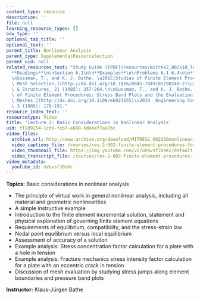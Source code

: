 ```yaml
---
content_type: resource
description: ''
file: null
learning_resource_types: []
ocw_type: ''
optional_tab_title: ''
optional_text: ''
parent_title: Nonlinear Analysis
parent_type: SupplementalResourceSection
parent_uid: null
related_resources_text: "Study Guide ([PDF](resources/mitres2_002s10_lec02-1))\n\n\
  **Readings**\n\nSection 6.1\n\n**Examples**\n\nProblems 6.1-6.4\n\n**References**\n\
  \nSussman, T., and K. J. Bathe. \u201C[Studies of Finite Element Procedures: On\
  \ Mesh Selection.](http://dx.doi.org/10.1016/0045-7949(85)90248-2)\u201D _Computers\
  \ & Structures_ 21 (1985): 257-264.\n\nSussman, T., and K. J. Bathe. \u201C[Studies\
  \ of Finite Element Procedures: Stress Band Plots and the Evaluation of Finite Element\
  \ Meshes.](http://dx.doi.org/10.1108/eb023655)\u201D _Engineering Computations_\
  \ 3 (1986): 178-191."
resource_index_text: ''
resourcetype: Video
title: 'Lecture 2: Basic Considerations in Nonlinear Analysis'
uid: ff2d9254-1cd9-fcb7-e608-5de4ef7ae7bc
video_files:
  archive_url: http://www.archive.org/download/MITRES2_002S10nonlinear/MITRES2_002S10nonlinear_lec02_300k.mp4
  video_captions_file: /courses/res-2-002-finite-element-procedures-for-solids-and-structures-spring-2010/85e9aedf5a3755398594ced5eea78180_uVavsfJOsKc.vtt
  video_thumbnail_file: https://img.youtube.com/vi/uVavsfJOsKc/default.jpg
  video_transcript_file: /courses/res-2-002-finite-element-procedures-for-solids-and-structures-spring-2010/8aede46fb4743a1e97b4536162657932_uVavsfJOsKc.pdf
video_metadata:
  youtube_id: uVavsfJOsKc
---
```


**Topics:** Basic considerations in nonlinear analysis

*   The principle of virtual work in general nonlinear analysis, including all material and geometric nonlinearities
*   A simple instructive example
*   Introduction to the finite element incremental solution, statement and physical explanation of governing finite element equations
*   Requirements of equilibrium, compatibility, and the stress-strain law
*   Nodal point equilibrium versus local equilibrium
*   Assessment of accuracy of a solution
*   Example analysis: Stress concentration factor calculation for a plate with a hole in tension
*   Example analysis: Fracture mechanics stress intensity factor calculation for a plate with an eccentric crack in tension
*   Discussion of mesh evaluation by studying stress jumps along element boundaries and pressure band plots

**Instructor:** Klaus-Jürgen Bathe